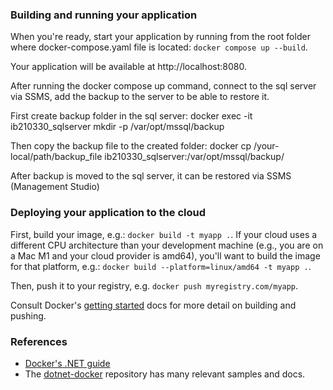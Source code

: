 ### Building and running your application

When you're ready, start your application by running from the root folder where docker-compose.yaml file is located:
`docker compose up --build`.

Your application will be available at http://localhost:8080.

After running the docker compose up command, connect to the sql server via SSMS, add the backup to the server to be able to restore it.

First create backup folder in the sql server: docker exec -it ib210330_sqlserver mkdir -p /var/opt/mssql/backup

Then copy the backup file to the created folder: docker cp /your-local/path/backup_file ib210330_sqlserver:/var/opt/mssql/backup/

After backup is moved to the sql server, it can be restored via SSMS (Management Studio)

### Deploying your application to the cloud

First, build your image, e.g.: `docker build -t myapp .`.
If your cloud uses a different CPU architecture than your development
machine (e.g., you are on a Mac M1 and your cloud provider is amd64),
you'll want to build the image for that platform, e.g.:
`docker build --platform=linux/amd64 -t myapp .`.

Then, push it to your registry, e.g. `docker push myregistry.com/myapp`.

Consult Docker's [getting started](https://docs.docker.com/go/get-started-sharing/)
docs for more detail on building and pushing.

### References
* [Docker's .NET guide](https://docs.docker.com/language/dotnet/)
* The [dotnet-docker](https://github.com/dotnet/dotnet-docker/tree/main/samples)
  repository has many relevant samples and docs.
  
  

